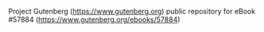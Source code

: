 Project Gutenberg (https://www.gutenberg.org) public repository for eBook #57884 (https://www.gutenberg.org/ebooks/57884)